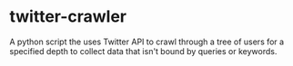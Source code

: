 # twitter-crawler
A python script the uses Twitter API to crawl through a tree of users for a specified depth to collect data that isn't bound by queries or keywords.

